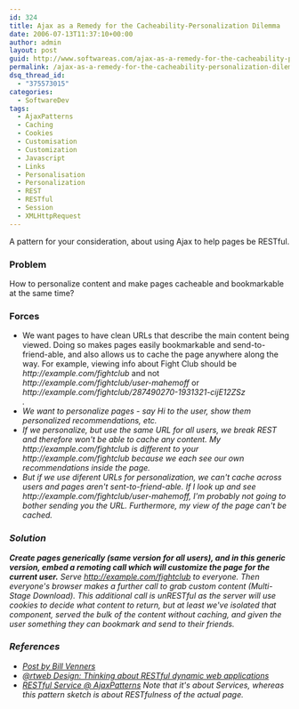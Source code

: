 ```yaml
---
id: 324
title: Ajax as a Remedy for the Cacheability-Personalization Dilemma
date: 2006-07-13T11:37:10+00:00
author: admin
layout: post
guid: http://www.softwareas.com/ajax-as-a-remedy-for-the-cacheability-personalization-dilemma
permalink: /ajax-as-a-remedy-for-the-cacheability-personalization-dilemma/
dsq_thread_id:
  - "375573015"
categories:
  - SoftwareDev
tags:
  - AjaxPatterns
  - Caching
  - Cookies
  - Customisation
  - Customization
  - Javascript
  - Links
  - Personalisation
  - Personalization
  - REST
  - RESTful
  - Session
  - XMLHttpRequest
---
```

A pattern for your consideration, about using Ajax to help pages be RESTful. 

<h3>Problem</h3>

How to personalize content and make pages cacheable and bookmarkable at the same time?

<h3>Forces</h3>

<ul>
<li>We want pages to have clean URLs that describe the main content being viewed. Doing so makes pages easily bookmarkable and send-to-friend-able, and also allows us to cache the page anywhere along the way. For example, viewing info about Fight Club should be  <i>http://example.com/fightclub</i> and not <i>http://example.com/fightclub/user-mahemoff</i> or <i>http://example.com/fightclub/287490270-1931321-cijE12ZSz</li>.
<li>We want to personalize pages - say Hi to the user, show them personalized recommendations, etc.</li>
<li>If we personalize, but use the same URL for all users, we break REST and therefore won't be able to cache any content. My http://example.com/fightclub is different to your http://example.com/fightclub because we each see our own recommendations inside the page. 
<li>But if we use diferent URLs for personalization, we can't cache across users and pages aren't sent-to-friend-able. If I look up and see http://example.com/fightclub/user-mahemoff, I'm probably not going to bother sending you the URL. Furthermore, my view of the page can't be cached.
</ul>

<h3>Solution</h3>

<b>Create pages generically (same version for all users), and in this generic version, embed a remoting call which will customize the page for the current user.</b> Serve http://example.com/fightclub to everyone. Then everyone's browser makes a further call to grab custom content (Multi-Stage Download). This additional call is unRESTful as the server will use cookies to decide what content to return, but at least we've isolated that component, served the bulk of the content without caching, and given the user something they can bookmark and send to their friends.

<h3>References</h3>

<ul>
<li><a href="http://groups.yahoo.com/group/rest-discuss/message/5997">Post by Bill Venners</a></li>
<li><a href="http://www.artweb-design.de/articles/2006/04/28/thinking-about-restful-dynamic-web-applications">@rtweb Design: Thinking about RESTful dynamic web applications</a></li>
<li><a href="http://ajaxpatterns.org/RESTful_Service">RESTful Service @ AjaxPatterns</a> Note that it's about Services, whereas this pattern sketch is about RESTfulness of the actual page.</li>
</ul>